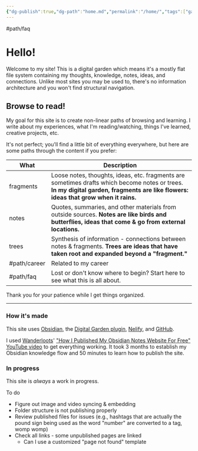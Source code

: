 ```yaml
---
{"dg-publish":true,"dg-path":"home.md","permalink":"/home/","tags":["gardenEntry"],"created":"2025-01-31T21:53:03.686-05:00","updated":"2025-02-01T00:17:10.882-05:00"}
---
```


#path/faq

# Hello!
Welcome to my site! This is a digital garden which means it's a mostly flat file system containing my thoughts, knowledge, notes, ideas, and connections. Unlike most sites you may be used to, there's no information architecture and you won't find structural navigation.

## Browse to read!
My goal for this site is to create non-linear paths of browsing and learning. I write about my experiences, what I'm reading/watching, things I've learned, creative projects, etc. 

It's not perfect; you'll find a little bit of everything everywhere, but here are some paths through the content if you prefer:

| What         | Description                                                                                                                                                                         |
| ------------ | ----------------------------------------------------------------------------------------------------------------------------------------------------------------------------------- |
| fragments    | Loose notes, thoughts, ideas, etc. fragments are sometimes drafts which become notes or trees. **In my digital garden, fragments are like flowers: ideas that grow when it rains.** |
| notes        | Quotes, summaries, and other materials from outside sources. **Notes are like birds and butterflies, ideas that come & go from external locations.**                                |
| trees        | Synthesis of information - connections between notes & fragments. **Trees are ideas that have taken root and expanded beyond a "fragment."**                                        |
| #path/career | Related to my career                                                                                                                                                                |
| #path/faq    | Lost or don't know where to begin? Start here to see what this is all about.                                                                                                        |

Thank you for your patience while I get things organized.

---

### How it's made
This site uses [Obsidian](http://obsidian.md), the [Digital Garden plugin](https://dg-docs.ole.dev/), [Nelify](http://netlify.com), and [GitHub](https://github.com/). 

I used [Wanderloots](https://wanderloots.xyz/)' ["How I Published My Obsidian Notes Website For Free" YouTube video](https://www.youtube.com/watch?v=7f8e5IiUkeo) to get everything working. It took 3 months to establish my Obsidian knowledge flow and 50 minutes to learn how to publish the site.
### In progress

This site is *always* a work in progress.

To do
- Figure out image and video syncing & embedding
- Folder structure is not publishing properly
- Review published files for issues (e.g., hashtags that are actually the pound sign being used as the word "number" are converted to a tag, womp womp)
- Check all links - some unpublished pages are linked
	- Can I use a customized "page not found" template 